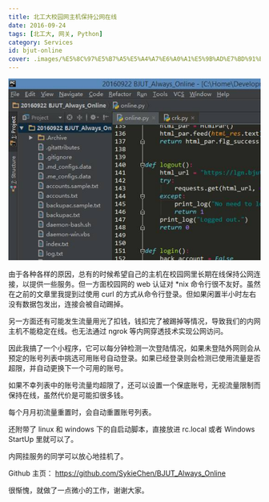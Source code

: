 ```yaml
---
title: 北工大校园网主机保持公网在线
date: 2016-09-24
tags: [北工大, 网关, Python]
category: Services
id: bjut-online
cover: .images/%E5%8C%97%E5%B7%A5%E5%A4%A7%E6%A0%A1%E5%9B%AD%E7%BD%91%E4%B8%BB%E6%9C%BA%E4%BF%9D%E6%8C%81%E5%85%AC%E7%BD%91%E5%9C%A8%E7%BA%BF/image-20210421174248252.png
---
```


![image-20210421174248252](.images/%E5%8C%97%E5%B7%A5%E5%A4%A7%E6%A0%A1%E5%9B%AD%E7%BD%91%E4%B8%BB%E6%9C%BA%E4%BF%9D%E6%8C%81%E5%85%AC%E7%BD%91%E5%9C%A8%E7%BA%BF/image-20210421174248252.png)

由于各种各样的原因，总有的时候希望自己的主机在校园网里长期在线保持公网连接，以提供一些服务。但一方面校园网的 web 认证对 *nix 命令行很不友好。虽然在之前的文章里我提到过使用 curl 的方式从命令行登录。但如果闲置半小时左右没有数据包发出，连接会被自动踢掉。

另一方面还有可能发生流量用光了扣钱，钱扣完了被踢掉等情况，导致我们的内网主机不能稳定在线。也无法通过 ngrok 等内网穿透技术实现公网访问。

因此我搞了一个小程序，它可以每分钟检测一次登陆情况，如果未登陆外网则会从预定的账号列表中挑选可用账号自动登录。如果已经登录则会检测已使用流量是否超限，并自动更换下一个可用的账号。

如果不幸列表中的账号流量均超限了，还可以设置一个保底账号，无视流量限制而保持在线，虽然代价是可能扣很多钱。

每个月月初流量重置时，会自动重置账号列表。

还附带了 linux 和 windows 下的自启动脚本，直接放进 rc.local 或者 Windows StartUp 里就可以了。

内网挂服务的同学可以放心地挂机了。

Github 主页： https://github.com/SykieChen/BJUT_Always_Online

很惭愧，就做了一点微小的工作，谢谢大家。